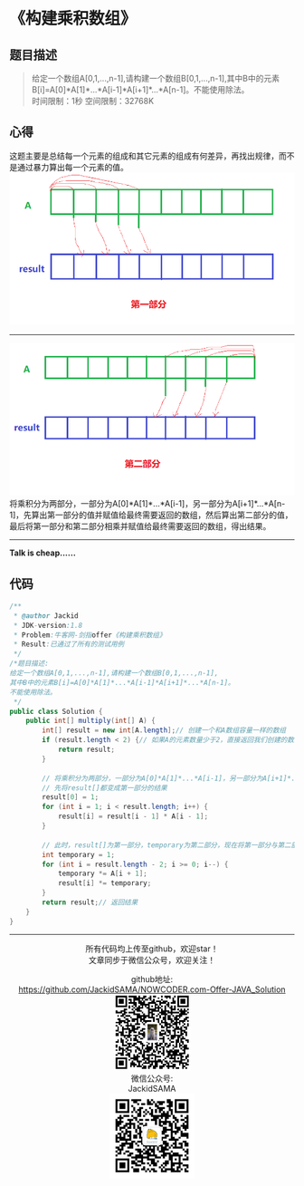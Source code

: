 # 《构建乘积数组》
## 题目描述
>给定一个数组A[0,1,...,n-1],请构建一个数组B[0,1,...,n-1],其中B中的元素B[i]=A[0]\*A[1]\*...\*A[i-1]\*A[i+1]\*...\*A[n-1]。不能使用除法。  
时间限制：1秒 空间限制：32768K

## 心得
这题主要是总结每一个元素的组成和其它元素的组成有何差异，再找出规律，而不是通过暴力算出每一个元素的值。  
![](./images/第一部分.png)
***
![](./images/第二部分.png)
将乘积分为两部分，一部分为A[0]\*A[1]\*...\*A[i-1]，另一部分为A[i+1]\*...\*A[n-1]，先算出第一部分的值并赋值给最终需要返回的数组，然后算出第二部分的值，最后将第一部分和第二部分相乘并赋值给最终需要返回的数组，得出结果。

***
**Talk is cheap......**
## 代码
```java
/**
 * @author Jackid
 * JDK-version:1.8
 * Problem:牛客网-剑指offer《构建乘积数组》
 * Result:已通过了所有的测试用例
 */
/*题目描述:
给定一个数组A[0,1,...,n-1],请构建一个数组B[0,1,...,n-1],
其中B中的元素B[i]=A[0]*A[1]*...*A[i-1]*A[i+1]*...*A[n-1]。
不能使用除法。
 */
public class Solution {
	public int[] multiply(int[] A) {
		int[] result = new int[A.length];// 创建一个和A数组容量一样的数组
		if (result.length < 2) {// 如果A的元素数量少于2，直接返回我们创建的数组，因为不合题意
			return result;
		}

		// 将乘积分为两部分，一部分为A[0]*A[1]*...*A[i-1]，另一部分为A[i+1]*...*A[n-1]，最后将两个部分相乘即可得出结果
		// 先将result[]都变成第一部分的结果
		result[0] = 1;
		for (int i = 1; i < result.length; i++) {
			result[i] = result[i - 1] * A[i - 1];
		}

		// 此时，result[]为第一部分，temporary为第二部分，现在将第一部分与第二部分相乘。
		int temporary = 1;
		for (int i = result.length - 2; i >= 0; i--) {
			temporary *= A[i + 1];
			result[i] *= temporary;
		}
		return result;// 返回结果
	}
}
```  

***
<div align="center">
所有代码均上传至github，欢迎star！<br/>
文章同步于微信公众号，欢迎关注！  

github地址:  
https://github.com/JackidSAMA/NOWCODER.com-Offer-JAVA_Solution  
<img src="../github_qrcode.png" width="135"/>  
微信公众号:  
JackidSAMA  
<img src="../wechat_qrcode.jpg" width="150"/>
</div>
